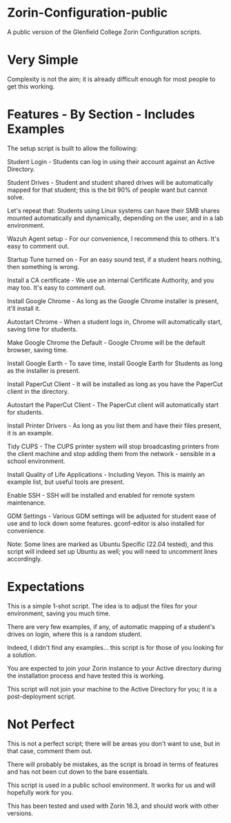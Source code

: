 # Zorin-Configuration-public

A public version of the Glenfield College Zorin Configuration scripts.

# Very Simple

Complexity is not the aim; it is already difficult enough for most people to get this working.

# Features - By Section - Includes Examples

The setup script is built to allow the following:

Student Login - Students can log in using their account against an Active Directory.

Student Drives - Student and student shared drives will be automatically mapped for that student; this is the bit 90% of people want but cannot solve.

Let's repeat that: Students using Linux systems can have their SMB shares mounted automatically and dynamically, depending on the user, and in a lab environment.

Wazuh Agent setup - For our convenience, I recommend this to others.  It's easy to comment out.

Startup Tune turned on - For an easy sound test, if a student hears nothing, then something is wrong.

Install a CA certificate - We use an internal Certificate Authority, and you may too.  It's easy to comment out.

Install Google Chrome - As long as the Google Chrome installer is present, it'll install it.

Autostart Chrome - When a student logs in, Chrome will automatically start, saving time for students.

Make Google Chrome the Default - Google Chrome will be the default browser, saving time.

Install Google Earth - To save time, install Google Earth for Students as long as the installer is present.

Install PaperCut Client - It will be installed as long as you have the PaperCut client in the directory.

Autostart the PaperCut Client - The PaperCut client will automatically start for students.

Install Printer Drivers - As long as you list them and have their files present, it is an example.

Tidy CUPS - The CUPS printer system will stop broadcasting printers from the client machine and stop adding them from the network - sensible in a school environment.

Install Quality of Life Applications - Including Veyon.  This is mainly an example list, but useful tools are present.

Enable SSH - SSH will be installed and enabled for remote system maintenance.

GDM Settings - Various GDM settings will be adjusted for student ease of use and to lock down some features.  gconf-editor is also installed for convenience.

Note: Some lines are marked as Ubuntu Specific (22.04 tested), and this script will indeed set up Ubuntu as well; you will need to uncomment lines accordingly.

# Expectations

This is a simple 1-shot script.  The idea is to adjust the files for your environment, saving you much time.

There are very few examples, if any, of automatic mapping of a student's drives on login, where this is a random student.

Indeed, I didn't find any examples... this script is for those of you looking for a solution.

You are expected to join your Zorin instance to your Active directory during the installation process and have tested this is working.

This script will not join your machine to the Active Directory for you; it is a post-deployment script.

# Not Perfect

This is not a perfect script; there will be areas you don't want to use, but in that case, comment them out.

There will probably be mistakes, as the script is broad in terms of features and has not been cut down to the bare essentials.

This script is used in a public school environment.  It works for us and will hopefully work for you.

This has been tested and used with Zorin 16.3, and should work with other versions.
